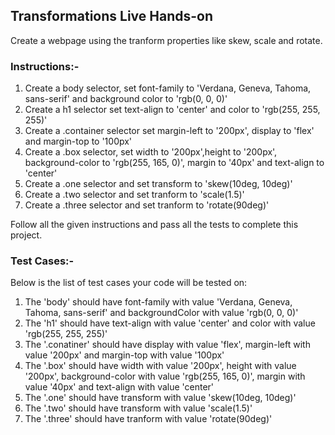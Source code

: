 ## Transformations Live Hands-on

Create a webpage using the tranform properties like skew, scale and rotate. 

### Instructions:-

1. Create a body selector, set font-family to 'Verdana, Geneva, Tahoma, sans-serif' and background color to 'rgb(0, 0, 0)'
2. Create a h1 selector set text-align to 'center' and color to 'rgb(255, 255, 255)'
3. Create a .container selector set margin-left to '200px', display to 'flex' and margin-top to '100px'
4. Create a .box selector, set width to '200px',height to '200px', background-color to 'rgb(255, 165, 0)', margin to '40px' and text-align to 'center'
5. Create a .one selector and set transform to 'skew(10deg, 10deg)'
6. Create a .two selector and set tranform to 'scale(1.5)'
7. Create a .three selector and set tranform to 'rotate(90deg)'

Follow all the given instructions and pass all the tests to complete this project.

### Test Cases:-

Below is the list of test cases your code will be tested on:

1. The 'body' should have font-family with value 'Verdana, Geneva, Tahoma, sans-serif' and backgroundColor with value 'rgb(0, 0, 0)'
2. The 'h1' should have text-align with value 'center' and color with value 'rgb(255, 255, 255)'
3. The '.conatiner' should have display with value 'flex', margin-left with value '200px' and margin-top with value '100px'
4. The '.box' should have width with value '200px', height with value '200px', background-color with value 'rgb(255, 165, 0)', margin with value '40px' and text-align with value 'center'
5. The '.one' should have transform with value 'skew(10deg, 10deg)'
6. The '.two' should have transform with value 'scale(1.5)'
7. The '.three' should have tranform with value 'rotate(90deg)' 
